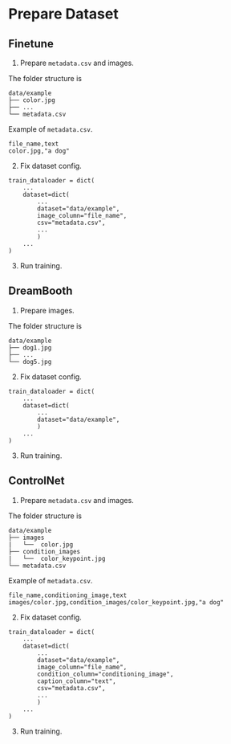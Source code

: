 # Prepare Dataset

## Finetune 

1. Prepare `metadata.csv` and images.

The folder structure is

```
data/example
├── color.jpg
├── ...
└── metadata.csv
```

Example of `metadata.csv`.

```
file_name,text
color.jpg,"a dog"
```

2. Fix dataset config.

```
train_dataloader = dict(
    ...
    dataset=dict(
        ...
        dataset="data/example",
        image_column="file_name",
        csv="metadata.csv",
        ...
        )
    ...
)
```

3. Run training.

## DreamBooth

1. Prepare images.

The folder structure is

```
data/example
├── dog1.jpg
├── ...
└── dog5.jpg
```

2. Fix dataset config.

```
train_dataloader = dict(
    ...
    dataset=dict(
        ...
        dataset="data/example",
        )
    ...
)
```

3. Run training.

## ControlNet

1. Prepare `metadata.csv` and images.

The folder structure is

```
data/example
├── images
|   └──  color.jpg
├── condition_images
|   └──  color_keypoint.jpg
└── metadata.csv
```

Example of `metadata.csv`.

```
file_name,conditioning_image,text
images/color.jpg,condition_images/color_keypoint.jpg,"a dog"
```

2. Fix dataset config.

```
train_dataloader = dict(
    ...
    dataset=dict(
        ...
        dataset="data/example",
        image_column="file_name",
        condition_column="conditioning_image",
        caption_column="text",
        csv="metadata.csv",
        ...
        )
    ...
)
```

3. Run training.
